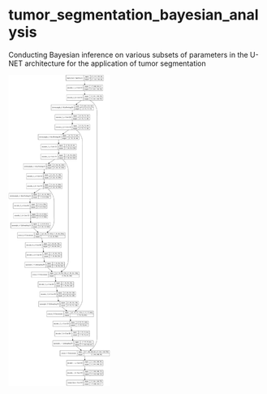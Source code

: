 # tumor_segmentation_bayesian_analysis
Conducting Bayesian inference on various subsets of parameters in the U-NET architecture for the application of tumor segmentation

<img src="https://github.com/jeremiahhauth/tumor_segmentation_bayesian_analysis/blob/master/images/deterministic_model.png" width="200" class="center">
